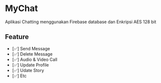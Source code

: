 # MyChat

Aplikasi Chatting menggunakan Firebase database dan Enkripsi AES 128 bit 

## Feature
- [✅] Send Message
- [✅] Delete Message
- [✅] Audio & Video Call
- [✅] Update Profile
- [✅] Udate Story
- [✅] Etc
